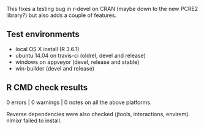 
This fixes a testing bug in r-devel on CRAN (maybe down to the new PCRE2 library?)
but also adds a couple of features.

## Test environments

* local OS X install (R 3.6.1)
* ubuntu 14.04 on travis-ci (oldrel, devel and release)
* windows on appveyor (devel, release and stable)
* win-builder (devel and release)

## R CMD check results

0 errors | 0 warnings | 0 notes on all the above platforms.

Reverse dependencies were also checked (jtools, interactions, envirem).
nlmixr failed to install.

